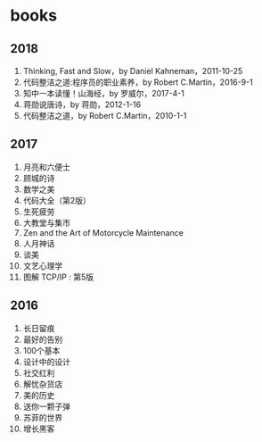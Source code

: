 # books

## 2018

1. Thinking, Fast and Slow，by Daniel Kahneman，2011-10-25
1. 代码整洁之道:程序员的职业素养，by Robert C.Martin，2016-9-1
1. 知中一本读懂！山海经，by 罗威尔，2017-4-1
1. 蒋勋说唐诗，by 蒋勋，2012-1-16
1. 代码整洁之道，by Robert C.Martin，2010-1-1

## 2017

1. 月亮和六便士
1. 顾城的诗
1. 数学之美
1. 代码大全（第2版）
1. 生死疲劳
1. 大教堂与集市
1. Zen and the Art of Motorcycle Maintenance
1. 人月神话
1. 谈美
1. 文艺心理学
1. 图解 TCP/IP : 第5版


## 2016

1. 长日留痕
1. 最好的告别
1. 100个基本
1. 设计中的设计
1. 社交红利
1. 解忧杂货店
1. 美的历史
1. 送你一颗子弹
1. 苏菲的世界
1. 增长黑客
